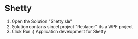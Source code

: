 # Shetty

1. Open the Solution "Shetty.sln"
2. Solution contains singel project "Replacer", its a WPF project
3. Click Run :)
Application development for Shetty
